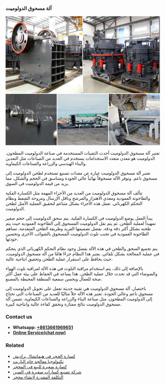 <h3>آلة مسحوق الدولوميت</h3><img src='1701746420.jpg' alt=''><p>تعتبر آلة مسحوق الدولوميت أحدث التقنيات المستخدمة في صناعة الدولوميت المطحون. الدولوميت هو معدن متعدد الاستخدامات يستخدم في العديد من الصناعات مثل التعدين والبناء الهندسي والزراعة والصناعات الكيماوية.</p><p>تعتبر آلة مسحوق الدولوميت عبارة عن معدات تصنيع تستخدم لطحن الدولوميت إلى مسحوق ناعم. وتوفر الآلة مسحوقاً نهائياً عالي الجودة ومتناسق في الحجم والشكل، مما يزيد من قيمة الدولوميت في السوق.</p><p>تتألف آلة مسحوق الدولوميت من العديد من الأجزاء المهمة مثل الكسارة الفكية والطاحونة العمودية ومغذي الاهتزاز والمرشح وناقل الإرسال ومروحة الشفط ونظام التحكم الكهربائي. تعمل هذه الأجزاء بشكل متناغم لتحقيق العملية الأمثل لطحن الدولوميت.</p><p>يبدأ العمل بوضع الدولوميت في الكسارة الفكية. يتم سحق الدولوميت إلى حجم صغير تمهيداً لعملية الطحن. ثم يتم نقل الدولوميت المسحوق إلى الطاحونة العمودية حيث يتم طحنه بشكل أكثر دقة ودقة. بفضل تصميمها الفريد وطريقة الطحن المتقدمة، تساهم الطاحونة العمودية في تجنب تلوث الدولوميت المسحوق بالشوائب الأخرى وتحسين جودتها.</p><p>يتم تجميع السحق والطحن في هذه الآلة بفضل وجود نظام التحكم الكهربائي الذي يتحكم في عملية المعالجة بشكل تلقائي. يعتبر هذا النظام جزءًا هامًا من آلة مسحوق الدولوميت، حيث يحافظ على استقرار عملية الطحن وتحقيق انتاجية عالية.</p><p>بالإضافة إلى ذلك، يتم استخدام مراقبة التلوث في هذه الآلة لمراقبة تلوث الهواء والضوضاء التي قد تحدث خلال عملية الطحن. هذا يساعد في الحفاظ على بيئة عمل أكثر صحة للعمال ويحسن سمعية المنطقة المحيطة بالمصنع.</p><p>باختصار، آلة مسحوق الدولوميت هي تقنية حديثة تعمل على تحويل الدولوميت إلى مسحوق ناعم وعالي الجودة. تعتبر هذه الآلة حلاً مثاليًا للعديد من الصناعات التي تحتاج إلى الدولوميت المطحون، مثل صناعة البناء والزراعة والصناعات الكيماوية. تضمن آلة مسحوق الدولوميت نتائج ممتازة وتحقق كفاءة عالية وانتاجية كبيرة.</p><h3>Contact us</h3><ul><li><strong>Whatsapp:&nbsp;<a href="https://wa.me/8613661969651">+8613661969651</a></strong></li><li><a href="https://swt.shibang-china.com/?git&amp;zhl&amp;آلة مسحوق الدولوميت"><strong>Online Service(chat now)</strong></a></li></ul><h3>Related</h3><ul><li><a href='كسارة الحجر في هيماتشال براديش.md'>كسارة الحجر في هيماتشال براديش</a></li><li><a href='تكنولوجيا معالجة خام الباريت.md'>تكنولوجيا معالجة خام الباريت</a></li><li><a href='كسارة صغيرة للبيع في المحجر.md'>كسارة صغيرة للبيع في المحجر</a></li><li><a href='شركة تصنيع كسارات صغيرة في الصين.md'>شركة تصنيع كسارات صغيرة في الصين</a></li><li><a href='التكلفة المقدرة لإنشاء محجر.md'>التكلفة المقدرة لإنشاء محجر</a></li></ul>